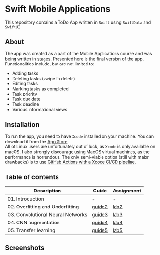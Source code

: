 # Swift Mobile Applications
This repository contains a ToDo App written in `Swift` using `SwiftData` and `SwiftUI`

## About
The app was created as a part of the Mobile Applications course and was being written in [stages](https://github.com/lursz/MobileApps/blob/labs/). Presented here is the final version of the app. Functionalities include, but are not limited to:
- Adding tasks
- Deleting tasks (swipe to delete)
- Editing tasks
- Marking tasks as completed
- Task priority
- Task due date
- Task deadine
- Various informational views

## Installation
To run the app, you need to have `Xcode` installed on your machine. You can download it from the [App Store](https://apps.apple.com/us/app/xcode/id497799835?mt=12).  
All of Linux users are unfortunately out of luck, as `Xcode` is only available on macOS. I also strongly discourage using MacOS virtual machines, as the performance is horrendous. The only semi-viable option (still with major drawbacks) is to use [GitHub Actions with a Xcode CI/CD pipeline](https://github.com/lursz/MobileApps/blob/main/.github/workflows/on_push.yaml).


## Table of contents

| Description  | Guide | Assignment |
| ------------- | ------------- | ------------- |
| 01. Introduction | -  | - |
| 02. Overfitting and Underfitting | [guide2](https://github.com/lursz/MobileApps/blob/labs/lab1/README.md)  | [lab2](https://github.com/lursz/MobileApps/blob/labs/lab1/) |
| 03. Convolutional Neural Networks | [guide3](https://github.com/lursz/MobileApps/blob/labs/lab2/README.md)  | [lab3](https://github.com/lursz/MobileApps/blob/labs/lab2/) |
| 04. CNN augmentation | [guide4](https://github.com/lursz/MobileApps/blob/labs/lab3/README.md)  | [lab4](https://github.com/lursz/MobileApps/blob/labs/lab3/) |
| 05. Transfer learning | [guide5](https://github.com/lursz/MobileApps/blob/labs/lab4/README.md)  | [lab5](https://github.com/lursz/MobileApps/blob/labs/lab4/) |

## Screenshots

